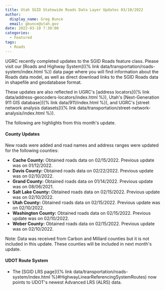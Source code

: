 ```yaml
---
title: Utah SGID Statewide Roads Data Layer Updates 03/10/2022
author:
  display_name: Greg Bunce
  email: gbunce@utah.gov
date: 2022-03-10 7:30:00
categories:
  - Featured
tags:
  - Roads
---
```


UGRC recently completed updates to the SGID Roads feature class. Please visit our [Roads and Highway System]({% link data/transportation/roads-system/index.html %}) data page where you will find information about the Roads data model, as well as direct download links to the SGID Roads data in shapefile and geodatabase format.

These updates are also reflected in UGRC's [address locators]({% link data/address-geocoders-locators/index.html %}), Utah's [Next-Generation 911 GIS database]({% link data/911/index.html %}), and UGRC's [street network analysis datasets]({% link data/transportation/street-network-analysis/index.html %}).

The following are highlights from this month's update.

#### County Updates

New roads were added and road names and address ranges were updated for the following counties:

- **Cache County:** Obtained roads data on 02/15/2022. Previous update was on 01/12/2022.
- **Davis County:** Obtained roads data on 02/22/2022. Previous update was on 02/10/2022.
- **Grand County:** Obtained roads data on 01/14/2022. Previous update was on 08/06/2021.
- **Salt Lake County:** Obtained roads data on 02/15/2022. Previous update was on 02/10/2022.
- **Utah County:** Obtained roads data on 02/15/2022. Previous update was on 02/10/2022.
- **Washington County:** Obtained roads data on 02/15/2022. Previous update was on 02/10/2022.
- **Weber County:** Obtained roads data on 02/15/2022. Previous update was on 02/10/2022.

Note: Data was received from Carbon and Millard counties but it is not included in this update. These counties will be included in next month's update.

#### UDOT Route System

- The [SGID LRS page]({% link data/transportation/roads-system/index.html %}#HighwayLinearReferencingSystemRoutes) now points to UDOT's newest Advanced LRS (ALRS) data.
